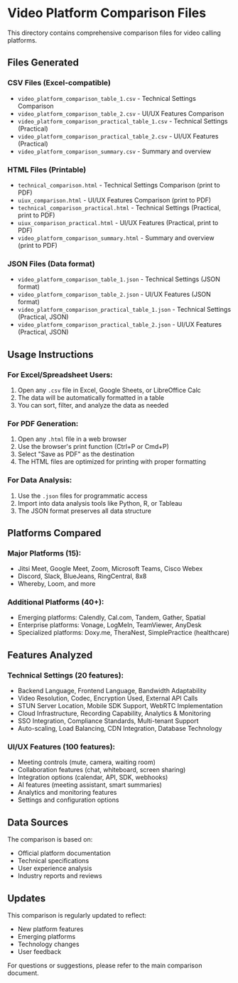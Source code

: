 # Video Platform Comparison Files

This directory contains comprehensive comparison files for video calling platforms.

## Files Generated

### CSV Files (Excel-compatible)
- `video_platform_comparison_table_1.csv` - Technical Settings Comparison
- `video_platform_comparison_table_2.csv` - UI/UX Features Comparison
- `video_platform_comparison_practical_table_1.csv` - Technical Settings (Practical)
- `video_platform_comparison_practical_table_2.csv` - UI/UX Features (Practical)
- `video_platform_comparison_summary.csv` - Summary and overview

### HTML Files (Printable)
- `technical_comparison.html` - Technical Settings Comparison (print to PDF)
- `uiux_comparison.html` - UI/UX Features Comparison (print to PDF)
- `technical_comparison_practical.html` - Technical Settings (Practical, print to PDF)
- `uiux_comparison_practical.html` - UI/UX Features (Practical, print to PDF)
- `video_platform_comparison_summary.html` - Summary and overview (print to PDF)

### JSON Files (Data format)
- `video_platform_comparison_table_1.json` - Technical Settings (JSON format)
- `video_platform_comparison_table_2.json` - UI/UX Features (JSON format)
- `video_platform_comparison_practical_table_1.json` - Technical Settings (Practical, JSON)
- `video_platform_comparison_practical_table_2.json` - UI/UX Features (Practical, JSON)

## Usage Instructions

### For Excel/Spreadsheet Users:
1. Open any `.csv` file in Excel, Google Sheets, or LibreOffice Calc
2. The data will be automatically formatted in a table
3. You can sort, filter, and analyze the data as needed

### For PDF Generation:
1. Open any `.html` file in a web browser
2. Use the browser's print function (Ctrl+P or Cmd+P)
3. Select "Save as PDF" as the destination
4. The HTML files are optimized for printing with proper formatting

### For Data Analysis:
1. Use the `.json` files for programmatic access
2. Import into data analysis tools like Python, R, or Tableau
3. The JSON format preserves all data structure

## Platforms Compared

### Major Platforms (15):
- Jitsi Meet, Google Meet, Zoom, Microsoft Teams, Cisco Webex
- Discord, Slack, BlueJeans, RingCentral, 8x8
- Whereby, Loom, and more

### Additional Platforms (40+):
- Emerging platforms: Calendly, Cal.com, Tandem, Gather, Spatial
- Enterprise platforms: Vonage, LogMeIn, TeamViewer, AnyDesk
- Specialized platforms: Doxy.me, TheraNest, SimplePractice (healthcare)

## Features Analyzed

### Technical Settings (20 features):
- Backend Language, Frontend Language, Bandwidth Adaptability
- Video Resolution, Codec, Encryption Used, External API Calls
- STUN Server Location, Mobile SDK Support, WebRTC Implementation
- Cloud Infrastructure, Recording Capability, Analytics & Monitoring
- SSO Integration, Compliance Standards, Multi-tenant Support
- Auto-scaling, Load Balancing, CDN Integration, Database Technology

### UI/UX Features (100 features):
- Meeting controls (mute, camera, waiting room)
- Collaboration features (chat, whiteboard, screen sharing)
- Integration options (calendar, API, SDK, webhooks)
- AI features (meeting assistant, smart summaries)
- Analytics and monitoring features
- Settings and configuration options

## Data Sources

The comparison is based on:
- Official platform documentation
- Technical specifications
- User experience analysis
- Industry reports and reviews

## Updates

This comparison is regularly updated to reflect:
- New platform features
- Emerging platforms
- Technology changes
- User feedback

For questions or suggestions, please refer to the main comparison document.

